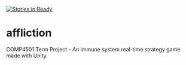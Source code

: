 [![Stories in Ready](https://badge.waffle.io/nicholaschiasson/affliction.png?label=ready&title=Ready)](https://waffle.io/nicholaschiasson/affliction)
# affliction
COMP4501 Term Project - An immune system real-time strategy game made with Unity.
